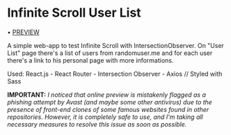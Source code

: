 # Infinite Scroll User List

• [PREVIEW](https://nico-barbieri.github.io/infinite-scroll-user-list/)

A simple web-app to test Infinite Scroll with IntersectionObserver.
On "User List" page there's a list of users from randomuser.me and for each user there's a link to his personal page with more informations.

Used: React.js - React Router - Intersection Observer - Axios // Styled with Sass

**IMPORTANT:** *I noticed that online preview is mistakenly flagged as a phishing attempt by Avast (and maybe some other antivirus) due to the presence of front-end clones of some famous websites found in other repositories. However, it is completely safe to use, and I'm taking all necessary measures to resolve this issue as soon as possible.*

